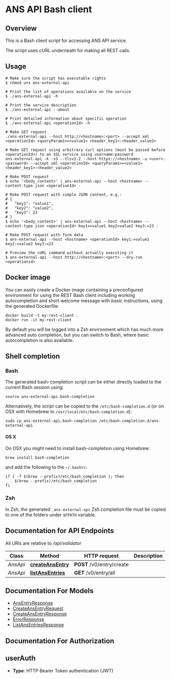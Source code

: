 # ANS API Bash client

## Overview

This is a Bash client script for accessing ANS API service.

The script uses cURL underneath for making all REST calls.

## Usage

```shell
# Make sure the script has executable rights
$ chmod u+x ans-external-api

# Print the list of operations available on the service
$ ./ans-external-api -h

# Print the service description
$ ./ans-external-api --about

# Print detailed information about specific operation
$ ./ans-external-api <operationId> -h

# Make GET request
./ans-external-api --host http://<hostname>:<port> --accept xml <operationId> <queryParam1>=<value1> <header_key1>:<header_value2>

# Make GET request using arbitrary curl options (must be passed before <operationId>) to an SSL service using username:password
ans-external-api -k -sS --tlsv1.2 --host https://<hostname> -u <user>:<password> --accept xml <operationId> <queryParam1>=<value1> <header_key1>:<header_value2>

# Make POST request
$ echo '<body_content>' | ans-external-api --host <hostname> --content-type json <operationId> -

# Make POST request with simple JSON content, e.g.:
# {
#   "key1": "value1",
#   "key2": "value2",
#   "key3": 23
# }
$ echo '<body_content>' | ans-external-api --host <hostname> --content-type json <operationId> key1==value1 key2=value2 key3:=23 -

# Make POST request with form data
$ ans-external-api --host <hostname> <operationId> key1:=value1 key2:=value2 key3:=23

# Preview the cURL command without actually executing it
$ ans-external-api --host http://<hostname>:<port> --dry-run <operationid>

```

## Docker image

You can easily create a Docker image containing a preconfigured environment
for using the REST Bash client including working autocompletion and short
welcome message with basic instructions, using the generated Dockerfile:

```shell
docker build -t my-rest-client .
docker run -it my-rest-client
```

By default you will be logged into a Zsh environment which has much more
advanced auto completion, but you can switch to Bash, where basic autocompletion
is also available.

## Shell completion

### Bash

The generated bash-completion script can be either directly loaded to the current Bash session using:

```shell
source ans-external-api.bash-completion
```

Alternatively, the script can be copied to the `/etc/bash-completion.d` (or on OSX with Homebrew to `/usr/local/etc/bash-completion.d`):

```shell
sudo cp ans-external-api.bash-completion /etc/bash-completion.d/ans-external-api
```

#### OS X

On OSX you might need to install bash-completion using Homebrew:

```shell
brew install bash-completion
```

and add the following to the `~/.bashrc`:

```shell
if [ -f $(brew --prefix)/etc/bash_completion ]; then
  . $(brew --prefix)/etc/bash_completion
fi
```

### Zsh

In Zsh, the generated `_ans-external-api` Zsh completion file must be copied to one of the folders under `$FPATH` variable.

## Documentation for API Endpoints

All URIs are relative to */api/validator*

Class | Method | HTTP request | Description
------------ | ------------- | ------------- | -------------
*AnsApi* | [**createAnsEntry**](docs/AnsApi.md#createansentry) | **POST** /v0/entry/create | 
*AnsApi* | [**listAnsEntries**](docs/AnsApi.md#listansentries) | **GET** /v0/entry/all | 


## Documentation For Models

 - [AnsEntryResponse](docs/AnsEntryResponse.md)
 - [CreateAnsEntryRequest](docs/CreateAnsEntryRequest.md)
 - [CreateAnsEntryResponse](docs/CreateAnsEntryResponse.md)
 - [ErrorResponse](docs/ErrorResponse.md)
 - [ListAnsEntriesResponse](docs/ListAnsEntriesResponse.md)


## Documentation For Authorization


## userAuth


- **Type**: HTTP Bearer Token authentication (JWT)

